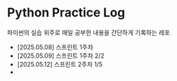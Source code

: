 # Python Practice Log

파이썬의 실습 위주로 매일 공부한 내용을 간단하게 기록하는 레포

- [2025.05.08] 스프린트 1주차
- [2025.05.09] 스프린트 1주차 2/2
- [2025.05.12] 스프린트 2주차 1/5
- 
